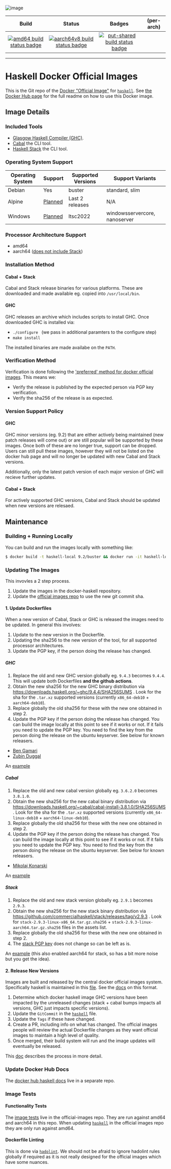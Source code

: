 ![image](https://github.com/haskell/docker-haskell/blob/master/logo.png?raw=true)

| Build | Status | Badges | (per-arch) |
|:-:|:-:|:-:|:-:|
| [![amd64 build status badge](https://img.shields.io/jenkins/s/https/doi-janky.infosiftr.net/job/multiarch/job/amd64/job/haskell.svg?label=amd64)](https://doi-janky.infosiftr.net/job/multiarch/job/amd64/job/haskell/) | [![aarch64v8 build status badge](https://img.shields.io/jenkins/s/https/doi-janky.infosiftr.net/job/multiarch/job/aarch64v8/job/haskell.svg?label=aarch64v8)](https://doi-janky.infosiftr.net/job/multiarch/job/aarch64v8/job/haskell/) | [![put-shared build status badge](https://img.shields.io/jenkins/s/https/doi-janky.infosiftr.net/job/put-shared/job/light/job/haskell.svg?label=put-shared)](https://doi-janky.infosiftr.net/job/put-shared/job/light/job/haskell/) |

---

# Haskell Docker Official Images

This is the Git repo of the [Docker "Official Image"](https://github.com/docker-library/official-images#what-are-official-images) for [`haskell`](https://hub.docker.com/_/haskell/). See [the Docker Hub page](https://hub.docker.com/_/haskell/) for the full readme on how to use this Docker image.

## Image Details

### Included Tools

* [Glasgow Haskell Compiler (GHC)](https://www.haskell.org/ghc/).
* [Cabal](https://cabal.readthedocs.io/en/stable/) the CLI tool.
* [Haskell Stack](https://docs.haskellstack.org/en/stable) the CLI tool.

### Operating System Support

| Operating System | Support | Supported Versions | Support Variants              |
|------------------|---------|--------------------|-------------------------------|
| Debian           | Yes     | buster             | standard, slim                |
| Alpine           | [Planned](https://github.com/haskell/docker-haskell/issues/22) | Last 2 releases    | N/A                           |
| Windows          | [Planned](https://github.com/haskell/docker-haskell/issues/3) | ltsc2022           | windowsservercore, nanoserver |

### Processor Architecture Support

* amd64
* aarch64 ([does not include Stack](https://github.com/haskell/docker-haskell/issues/59))

### Installation Method

#### Cabal + Stack

Cabal and Stack release binaries for various platforms. These are downloaded and made available eg. copied into `/usr/local/bin`.

#### GHC

GHC releases an archive which includes scripts to install GHC. Once downloaded GHC is installed via:

* `./configure ` (we pass in additional paramters to the configure step)
* `make install`

The installed binaries are made availabe on the `PATH`.

### Verification Method

Verification is done following the ['preferred' method for docker official images](https://github.com/docker-library/official-images#image-build). This means we:

* Verify the release is published by the expected person via PGP key verification.
* Verify the sha256 of the release is as expected.

### Version Support Policy

#### GHC

GHC minor versions (eg. 9.2) that are either actively being maintained (new patch releases will come out) or are still popular will be supported by these images. Once both of these are no longer true, support can be dropped. Users can still pull these images, however they will not be listed on the docker hub page and will no longer be updated with new Cabal and Stack versions.

Additionally, only the latest patch version of each major version of GHC will recieve further updates.

#### Cabal + Stack

For actively supported GHC versions, Cabal and Stack should be updated when new versions are relesaed.

## Maintenance

### Building + Running Locally

You can build and run the images locally with something like:

```bash
$ docker build -t haskell-local 9.2/buster && docker run -it haskell-local bash
```

### Updating The Images

This invovles a 2 step process.

1. Update the images in the docker-haskell repository.
2. Update the [official images repo](https://github.com/docker-library/official-images/blob/master/library/haskell) to use the new git commit sha.

#### 1. Update Dockerfiles

When a new version of Cabal, Stack or GHC is released the images need to be updated. In general this involves:

1. Update to the new version in the Dockerfile.
2. Updating the sha256 to the new version of the tool, for all supported processor architectures.
3. Update the PGP key, if the person doing the release has changed.

##### GHC

1. Replace the old and new GHC version globally eg. `9.4.3` becomes `9.4.4`. This will update both Dockerfiles **and the github actions**.
2. Obtain the new sha256 for the new GHC binary distribution via https://downloads.haskell.org/~ghc/9.4.4/SHA256SUMS . Look for the sha for the `.tar.xz` supported versions (currently `x86_64-deb10` + `aarch64-deb10`).
3. Replace globally the old sha256 for these with the new one obtained in step 2.
4. Update the PGP key if the person doing the release has changed. You can build the image locally at this point to see if it works or not. If it fails you need to update the PGP key. You need to find the key from the person doing the release on the ubuntu keyserver. See below for known releasers.

* [Ben Gamari](https://keyserver.ubuntu.com/pks/lookup?search=ben%40well-typed.com&fingerprint=on&op=index)
* [Zubin Duggal](https://keyserver.ubuntu.com/pks/lookup?search=zubin%40well-typed.com&fingerprint=on&op=index)

An [example](https://github.com/haskell/docker-haskell/commit/d25abd175c94517494f55e74c2a908cb2caa8552)

##### Cabal

1. Replace the old and new cabal version globally eg. `3.6.2.0` becomes `3.8.1.0`.
2. Obtain the new sha256 for the new cabal binary distribution via https://downloads.haskell.org/~cabal/cabal-install-3.8.1.0/SHA256SUMS . Look for the sha for the `.tar.xz` supported versions (currently `x86_64-linux-deb10` + `aarch64-linux-deb10`).
3. Replace globally the old sha256 for these with the new one obtained in step 2.
4. Update the PGP key if the person doing the release has changed. You can build the image locally at this point to see if it works or not. If it fails you need to update the PGP key. You need to find the key from the person doing the release on the ubuntu keyserver. See below for known releasers.

* [Mikolaj Konarski](https://keyserver.ubuntu.com/pks/lookup?search=mikolaj.konarski%40gmail.com&fingerprint=on&op=index)

An [example](https://github.com/haskell/docker-haskell/commit/73cf1f7f950cd34bf7cc9691067b0e7761016c1a)

##### Stack

1. Replace the old and new stack version globally eg. `2.9.1` becomes `2.9.3`.
2. Obtain the new sha256 for the new stack binary distribution via https://github.com/commercialhaskell/stack/releases/tag/v2.9.3 . Look for `stack-2.9.3-linux-x86_64.tar.gz.sha256` + `stack-2.9.3-linux-aarch64.tar.gz.sha256` files in the assets list.
3. Replace globally the old sha256 for these with the new one obtained in step 2.
4. The [stack PGP key](https://docs.haskellstack.org/en/stable/SIGNING_KEY/) does not change so can be left as is.

An [example](https://github.com/haskell/docker-haskell/commit/321f4b6dd77e2caee2caa947b50779fb47c26959) (this also enabled aarch64 for stack, so has a bit more noise but you get the idea).

#### 2. Release New Versions

Images are built and released by the central docker official images system. Specifically haskell is maintained in this [file](https://github.com/docker-library/official-images/blob/master/library/haskell). See the [docs](https://github.com/docker-library/official-images#instruction-format) on this format.

1. Determine which docker haskell image GHC versions have been impacted by the unreleased changes (stack + cabal bumps impacts all versions, GHC just impacts specific versions).
2. Update the `GitCommit` in the [`haskell`](https://github.com/docker-library/official-images/blob/master/library/haskell) file.
3. Update the `Tags` if these have changed.
3. Create a PR, including info on what has changed. The official images people will review the actual Dockerfile changes as they want official images to maintain a high level of quality.
4. Once merged, their build system will run and the image updates will eventually be released.

This [doc](https://github.com/docker-library/faq#an-images-source-changed-in-git-now-what) describes the process in more detail.

### Update Docker Hub Docs

The [docker hub haskell docs](https://github.com/docker-library/docs/tree/master/haskell) live in a separate repo.

### Image Tests

#### Functionality Tests

The [image tests](https://github.com/docker-library/official-images/tree/master/test/tests) live in the official-images repo. They are run against amd64 and aarch64 in this repo. When updating [`haskell`](https://github.com/docker-library/official-images/blob/master/library/haskell) in the official images repo they are only run against amd64.

#### Dockerfile Linting

This is done via [`hadolint`](https://github.com/hadolint/hadolint). We should not be afraid to ignore hadolint rules globally if required as it is not really designed for the official images which have some nuances.
